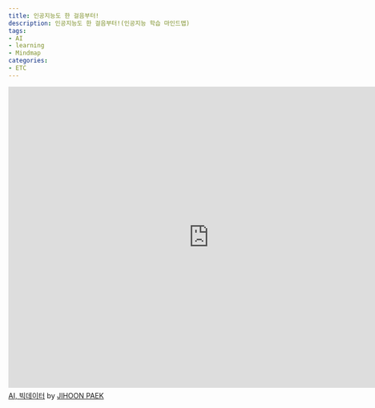 ```yaml
---
title: 인공지능도 한 걸음부터!
description: 인공지능도 한 걸음부터!(인공지능 학습 마인드맵)
tags:
- AI
- learning
- Mindmap
categories:
- ETC
---
```


<iframe width="800" height="600" frameborder="0" src="https://www.mindmeister.com/maps/public_map_shell/2236059324/ai?width=600&height=400&z=auto" scrolling="no" style="overflow: hidden; margin-bottom: 5px;">지금 사용하고 계신 브라우저는 프레임을 지원하지 않습니다. 마인드마이스터 <a href="https://www.mindmeister.com/2236059324/ai" target="_blank">AI, 빅데이터</a> 참조해주세요.</iframe><div class="mb-5"><a href="https://www.mindmeister.com/2236059324/ai" target="_blank">AI, 빅데이터</a> by <a href="https://www.mindmeister.com/users/channel/38918220" target="_blank">JIHOON PAEK</a></div>